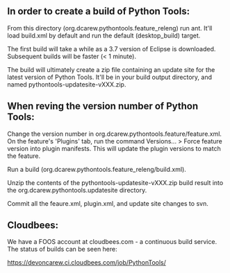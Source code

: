 In order to create a build of Python Tools:
-------------

From this directory (org.dcarew.pythontools.feature_releng) run ant. It'll load build.xml by default
and run the default (desktop_build) target.

The first build will take a while as a 3.7 version of Eclipse is downloaded. Subsequent builds will
be faster (< 1 minute).

The build will ultimately create a zip file containing an update site for the latest version of
Python Tools. It'll be in your build output directory, and named pythontools-updatesite-vXXX.zip.

When reving the version number of Python Tools:
-------------

Change the version number in org.dcarew.pythontools.feature/feature.xml. On the feature's 'Plugins' 
tab, run the command Versions... > Force feature version into plugin manifests. This will update the
plugin versions to match the feature.

Run a build (org.dcarew.pythontools.feature_releng/build.xml).

Unzip the contents of the pythontools-updatesite-vXXX.zip build result into the 
org.dcarew.pythontools.updatesite directory.

Commit all the feaure.xml, plugin.xml, and update site changes to svn.

Cloudbees:
-------------
We have a FOOS account at cloudbees.com - a continuous build service. The status of builds can be
seen here:

  https://devoncarew.ci.cloudbees.com/job/PythonTools/

